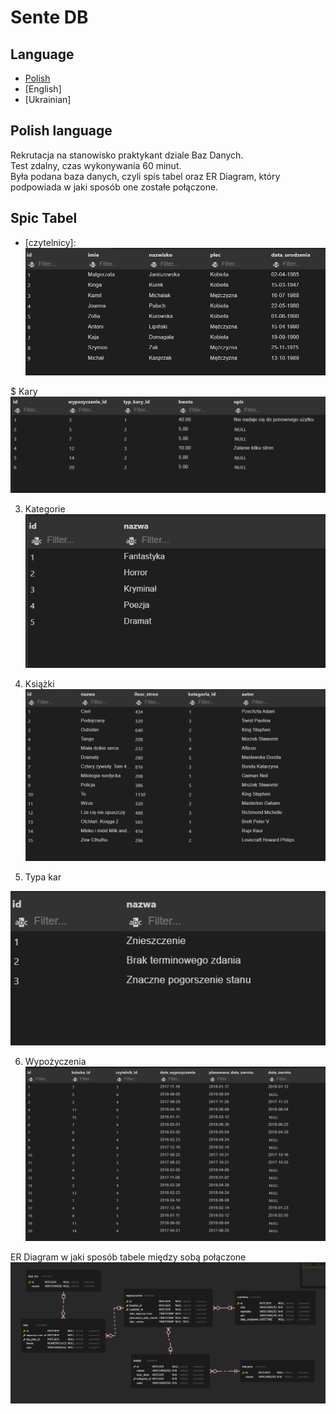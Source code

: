 # Sente DB 
## Language 
* [Polish](#polish-language)
* [English]
* [Ukrainian]
## Polish language
Rekrutacja na stanowisko praktykant  dziale Baz Danych.\
Test zdalny, czas wykonywania 60 minut.\
Była podana baza danych, czyli spis tabel oraz ER Diagram, który
podpowiada w jaki sposób one zostałe połączone. 

## Spic Tabel
* [czytelnicy]:
![alt text](https://github.com/Artemiusch/Sente_DB/blob/main/czytelnicy.PNG)

$ Kary
![alt text](https://github.com/Artemiusch/Sente_DB/blob/testing_branch/kary.PNG)


3) Kategorie
![alt text](https://github.com/Artemiusch/Sente_DB/blob/main/kategorie.PNG)


4) Książki
![alt text](https://github.com/Artemiusch/Sente_DB/blob/main/ksiazki.PNG)


5) Typa kar

![alt text](https://github.com/Artemiusch/Sente_DB/blob/main/typy_kar.PNG)


6) Wypożyczenia
![alt text](https://github.com/Artemiusch/Sente_DB/blob/main/wypozyczenia.PNG)


ER Diagram w jaki sposób tabele między sobą połączone
![alt text](https://github.com/Artemiusch/Sente_DB/blob/main/ER_Diagram.PNG)
